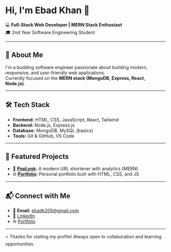 # Hi, I'm Ebad Khan 👋

💻 **Full-Stack Web Developer | MERN Stack Enthusiast**  
🎓 2nd Year Software Engineering Student  

---

## 🚀 About Me
I'm a budding software engineer passionate about building modern, responsive, and user-friendly web applications.  
Currently focused on the **MERN stack (MongoDB, Express, React, Node.js)**.

---

## 🛠️ Tech Stack
- **Frontend:** HTML, CSS, JavaScript, React, Tailwind  
- **Backend:** Node.js, Express.js  
- **Database:** MongoDB, MySQL (basics)  
- **Tools:** Git & GitHub, VS Code  

---

## 📂 Featured Projects
- 🔗 **[PopLynk](https://poplynk.onrender.com):** A modern URL shortener with analytics (MERN)  
- 🌐 **[Portfolio](https://your-portfolio-link.com):** Personal portfolio built with HTML, CSS, and JS  

---

## 📬 Connect with Me
- 📧 **Email:** ebadk205@gmail.com  
- 💼 [LinkedIn](https://www.linkedin.com/in/ebad-khan-4a3ba5377/)  
- 🌐 [Portfolio](https://edevbad.github.io/portfolio/src/)  

---

⭐️ Thanks for visiting my profile! Always open to collaboration and learning opportunities.
